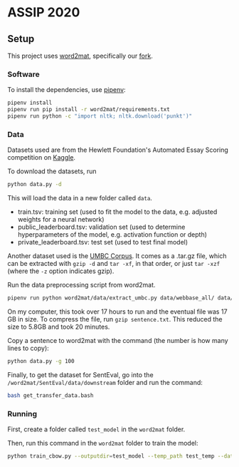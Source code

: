 # ASSIP 2020

## Setup
This project uses [word2mat](https://github.com/florianmai/word2mat),
specifically our [fork](https://github.com/stephen-huan/word2mat).

### Software
To install the dependencies, use [pipenv](https://pipenv.pypa.io/en/latest/): 
```bash
pipenv install
pipenv run pip install -r word2mat/requirements.txt
pipenv run python -c "import nltk; nltk.download('punkt')"
```

### Data
Datasets used are from the Hewlett Foundation's Automated Essay Scoring
competition on [Kaggle](https://www.kaggle.com/c/asap-aes/overview).

To download the datasets, run 
```bash
python data.py -d 
```

This will load the data in a new folder called `data`.
- train.tsv: training set 
(used to fit the model to the data, e.g. adjusted weights for a neural network)
- public_leaderboard.tsv: validation set 
(used to determine hyperparameters of the model, e.g. activation function or depth)
- private_leaderboard.tsv: test set 
(used to test final model)

Another dataset used is the [UMBC Corpus](https://ebiquity.umbc.edu/resource/html/id/351).
It comes as a .tar.gz file, which can be extracted
with `gzip -d` and `tar -xf`, in that order,
or just `tar -xzf` (where the `-z` option indicates gzip).

Run the data preprocessing script from word2mat.
```bash
pipenv run python word2mat/data/extract_umbc.py data/webbase_all/ data/sentence.txt
```

On my computer, this took over 17 hours to run and the eventual file was 17 GB in size.
To compress the file, run `gzip sentence.txt`.
This reduced the size to 5.8GB and took 20 minutes.

Copy a sentence to word2mat with the command (the number is how many lines to copy):
```bash
python data.py -g 100
```

Finally, to get the dataset for SentEval, go into the `/word2mat/SentEval/data/downstream`
folder and run the command:
```bash
bash get_transfer_data.bash
```

### Running

First, create a folder called `test_model` in the `word2mat` folder.

Then, run this command in the `word2mat` folder to train the model:
```bash
python train_cbow.py --outputdir=test_model --temp_path test_temp --dataset_path=data --output_file output.csv --num_docs 100 --num_workers 2 --w2m_type hybrid --batch_size=1024 --optimizer adam,lr=0.0003 --max_words=30000 --n_epochs=1 --n_negs=20 --validation_frequency=1000 --mode=random --num_samples_per_item=30 --patience 10 --downstream_eval full --outputmodelname mode w2m_type word_emb_dim --validation_fraction=0.0001 --context_size=5 --word_emb_dim 400 --stop_criterion train_loss --initialization identity
```
